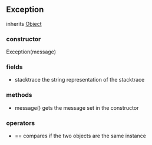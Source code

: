 ## Exception
inherits [Object](object.md)

### constructor
Exception(message)

### fields
- stacktrace the string representation of the stacktrace

### methods
- message() gets the message set in the constructor

### operators
- == compares if the two objects are the same instance

